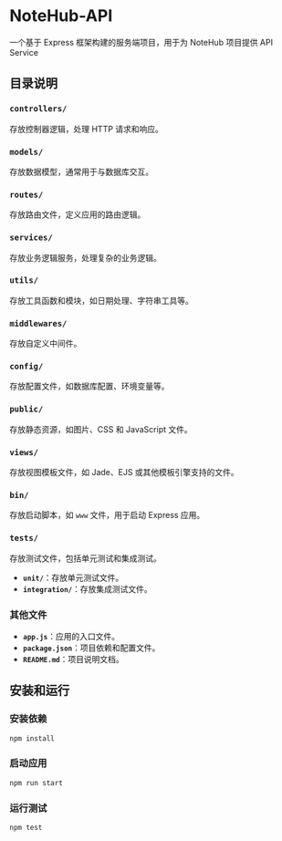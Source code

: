# NoteHub-API

一个基于 Express 框架构建的服务端项目，用于为 NoteHub 项目提供 API Service


## 目录说明

### `controllers/`
存放控制器逻辑，处理 HTTP 请求和响应。
### `models/`
存放数据模型，通常用于与数据库交互。
### `routes/`
存放路由文件，定义应用的路由逻辑。
### `services/`
存放业务逻辑服务，处理复杂的业务逻辑。
### `utils/`
存放工具函数和模块，如日期处理、字符串工具等。
### `middlewares/`
存放自定义中间件。
### `config/`
存放配置文件，如数据库配置、环境变量等。

### `public/`
存放静态资源，如图片、CSS 和 JavaScript 文件。

### `views/`
存放视图模板文件，如 Jade、EJS 或其他模板引擎支持的文件。

### `bin/`
存放启动脚本，如 `www` 文件，用于启动 Express 应用。

### `tests/`
存放测试文件，包括单元测试和集成测试。

- **`unit/`**：存放单元测试文件。
- **`integration/`**：存放集成测试文件。

### 其他文件
- **`app.js`**：应用的入口文件。
- **`package.json`**：项目依赖和配置文件。
- **`README.md`**：项目说明文档。

## 安装和运行

### 安装依赖
```bash
npm install
```

### 启动应用 
```bash
npm run start
```

### 运行测试
```bash
npm test
```